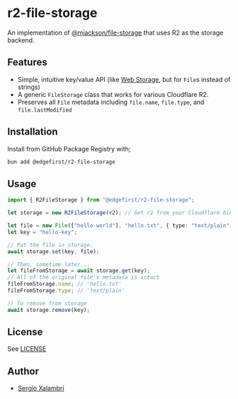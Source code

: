 # r2-file-storage

An implementation of [@mjackson/file-storage](https://github.com/mjackson/remix-the-web/tree/main/packages/file-storage) that uses R2 as the storage backend.

## Features

- Simple, intuitive key/value API (like [Web Storage](https://developer.mozilla.org/en-US/docs/Web/API/Web_Storage_API), but for `File`s instead of strings)
- A generic `FileStorage` class that works for various Cloudflare R2.
- Preserves all `File` metadata including `file.name`, `file.type`, and `file.lastModified`

## Installation

Install from GitHub Package Registry with;

```sh
bun add @edgefirst/r2-file-storage
```

## Usage

```ts
import { R2FileStorage } from "@edgefirst/r2-file-storage";

let storage = new R2FileStorage(r2); // Get r2 from your Cloudflare bindings

let file = new File(["hello world"], "hello.txt", { type: "text/plain" });
let key = "hello-key";

// Put the file in storage.
await storage.set(key, file);

// Then, sometime later...
let fileFromStorage = await storage.get(key);
// All of the original file's metadata is intact
fileFromStorage.name; // 'hello.txt'
fileFromStorage.type; // 'text/plain'

// To remove from storage
await storage.remove(key);
```

## License

See [LICENSE](./LICENSE)

## Author

- [Sergio Xalambrí](https://sergiodxa.com)

